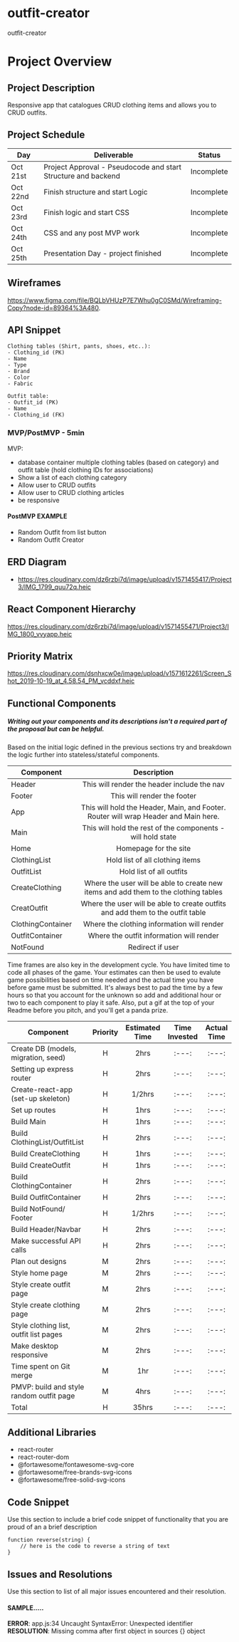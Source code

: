 # outfit-creator
outfit-creator

# Project Overview


## Project Description

Responsive app that catalogues CRUD clothing items and allows you to CRUD outfits.

## Project Schedule

|  Day | Deliverable | Status
|---|---| ---|
|Oct 21st| Project Approval - Pseudocode and start Structure and backend | Incomplete
|Oct 22nd| Finish structure and start Logic  | Incomplete
|Oct 23rd| Finish logic and start CSS | Incomplete
|Oct 24th| CSS and any post MVP work | Incomplete
|Oct 25th| Presentation Day - project finished  | Incomplete

## Wireframes

https://www.figma.com/file/BQLbVHUzP7E7Whu0gC0SMd/Wireframing-Copy?node-id=89364%3A480.

## API Snippet

```
Clothing tables (Shirt, pants, shoes, etc..):
- Clothing_id (PK)
- Name
- Type
- Brand
- Color 
- Fabric

Outfit table:
- Outfit_id (PK)
- Name
- Clothing_id (FK)
```

### MVP/PostMVP - 5min

MVP:
- database container multiple clothing tables (based on category) and outfit table (hold clothing IDs for associations)
- Show a list of each clothing category 
- Allow user to CRUD outfits
- Allow user to CRUD clothing articles
- be responsive

#### PostMVP EXAMPLE

- Random Outfit from list button
- Random Outfit Creator

## ERD Diagram

- https://res.cloudinary.com/dz6rzbi7d/image/upload/v1571455417/Project3/IMG_1799_quu72q.heic

## React Component Hierarchy

https://res.cloudinary.com/dz6rzbi7d/image/upload/v1571455471/Project3/IMG_1800_vvyapp.heic

## Priority Matrix

https://res.cloudinary.com/dsnhxcw0e/image/upload/v1571612261/Screen_Shot_2019-10-19_at_4.58.54_PM_vcddxf.heic

## Functional Components
##### Writing out your components and its descriptions isn't a required part of the proposal but can be helpful.

Based on the initial logic defined in the previous sections try and breakdown the logic further into stateless/stateful components. 

| Component | Description | 
| --- | :---: |  
| Header | This will render the header include the nav | 
| Footer | This will render the footer  | 
| App | This will hold the Header, Main, and Footer. Router will wrap Header and Main here. |
| Main | This will hold the rest of the components - will hold state |
| Home | Homepage for the site|
| ClothingList | Hold list of all clothing items |
| OutfitList | Hold list of all outfits |
| CreateClothing | Where the user will be able to create new items and add them to the clothing tables |
| CreatOutfit | Where the user will be able to create outfits and add them to the outfit table |
| ClothingContainer | Where the clothing information will render |
| OutfitContainer | Where the outfit information will render |
| NotFound | Redirect if user |


Time frames are also key in the development cycle.  You have limited time to code all phases of the game.  Your estimates can then be used to evalute game possibilities based on time needed and the actual time you have before game must be submitted. It's always best to pad the time by a few hours so that you account for the unknown so add and additional hour or two to each component to play it safe. Also, put a gif at the top of your Readme before you pitch, and you'll get a panda prize.

| Component | Priority | Estimated Time | Time Invested | Actual Time |
| --- | :---: |  :---: | :---: | :---: |
| Create DB (models, migration, seed) | H | 2hrs| :---: | :---: |
| Setting up express router | H | 2hrs| :---: | :---: |
| Create-react-app (set-up skeleton) | H | 1/2hrs | :---: | :---: |
| Set up routes | H | 1hrs| :---: | :---: |
| Build Main | H | 1hrs| :---: | :---: |
| Build ClothingList/OutfitList | H | 2hrs| :---: | :---: |
| Build CreateClothing | H | 1hrs| :---: | :---: |
| Build CreateOutfit | H | 1hrs| :---: | :---: |
| Build ClothingContainer | H | 2hrs| :---: | :---: |
| Build OutfitContainer | H | 2hrs| :---: | :---: |
| Build NotFound/ Footer | H | 1/2hrs| :---: | :---: |
| Build Header/Navbar | H | 2hrs| :---: | :---: |
| Make successful API calls | H | 2hrs| :---: | :---: |
| Plan out designs | M | 2hrs| :---: | :---: |
| Style home page | M | 2hrs| :---: | :---: |
| Style create outfit page | M | 2hrs| :---: | :---: |
| Style create clothing page | M | 2hrs| :---: | :---: |
| Style clothing list, outfit list pages | M | 2hrs| :---: | :---: |
| Make desktop responsive | M | 2hrs| :---: | :---: |
| Time spent on Git merge | M | 1hr| :---: | :---: |
| PMVP: build and style random outfit page | M | 4hrs| :---: | :---: |
| Total | H | 35hrs| :---: | :---: |

## Additional Libraries
- react-router
- react-router-dom
- @fortawesome/fontawesome-svg-core
- @fortawesome/free-brands-svg-icons
- @fortawesome/free-solid-svg-icons


## Code Snippet

Use this section to include a brief code snippet of functionality that you are proud of an a brief description  

```
function reverse(string) {
	// here is the code to reverse a string of text
}
```

## Issues and Resolutions
 Use this section to list of all major issues encountered and their resolution.

#### SAMPLE.....
**ERROR**: app.js:34 Uncaught SyntaxError: Unexpected identifier                                
**RESOLUTION**: Missing comma after first object in sources {} object
